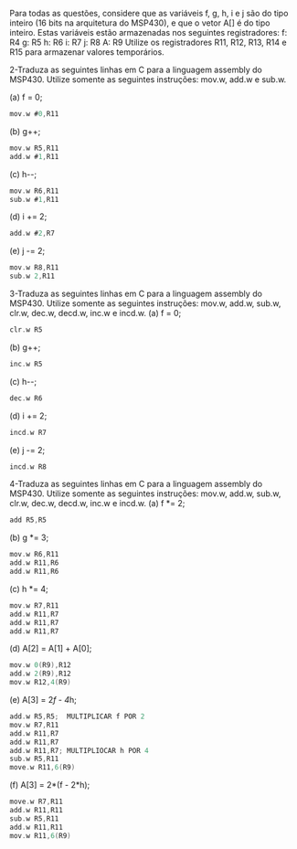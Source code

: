 Para todas as questões, considere que as variáveis f, g, h, i e j são do tipo inteiro (16 bits na arquitetura do MSP430), e que o vetor A[] é do tipo inteiro. Estas variáveis estão armazenadas nos seguintes registradores: f: R4 g: R5 h: R6 i: R7 j: R8 A: R9 Utilize os registradores R11, R12, R13, R14 e R15 para armazenar valores temporários.

2-Traduza as seguintes linhas em C para a linguagem assembly do MSP430. Utilize somente as seguintes instruções: mov.w, add.w e sub.w.

(a) f = 0; 

```C
mov.w #0,R11

```

(b) g++;

```C
mov.w R5,R11
add.w #1,R11

```

(c) h--; 

```C
mov.w R6,R11
sub.w #1,R11

```

(d) i += 2; 

```C
add.w #2,R7

```

(e) j -= 2;

```C
mov.w R8,R11
sub.w 2,R11

```

3-Traduza as seguintes linhas em C para a linguagem assembly do MSP430. Utilize somente as seguintes instruções: mov.w, add.w, sub.w, clr.w, dec.w, decd.w, inc.w e incd.w. 
(a) f = 0;

```C
clr.w R5

```
(b) g++;
```C
inc.w R5
```

(c) h--; 
```C
dec.w R6
```

(d) i += 2;
```C
incd.w R7
```

(e) j -= 2;

```C
incd.w R8
```


4-Traduza as seguintes linhas em C para a linguagem assembly do MSP430. Utilize somente as seguintes instruções: mov.w, add.w, sub.w, clr.w, dec.w, decd.w, inc.w e incd.w. 
(a) f *= 2;

```C
add R5,R5
```
(b) g *= 3;
```C
mov.w R6,R11
add.w R11,R6
add.w R11,R6
```
(c) h *= 4;
```C
mov.w R7,R11
add.w R11,R7
add.w R11,R7
add.w R11,R7
```
(d) A[2] = A[1] + A[0];

```C
mov.w 0(R9),R12
add.w 2(R9),R12
mov.w R12,4(R9)
```

(e) A[3] = 2*f - 4*h; 

```C
add.w R5,R5;  MULTIPLICAR f POR 2
mov.w R7,R11
add.w R11,R7
add.w R11,R7
add.w R11,R7; MULTIPLIOCAR h POR 4
sub.w R5,R11
move.w R11,6(R9)
```

(f) A[3] = 2*(f - 2*h);
```C
move.w R7,R11
add.w R11,R11
sub.w R5,R11
add.w R11,R11
mov.w R11,6(R9)
```
